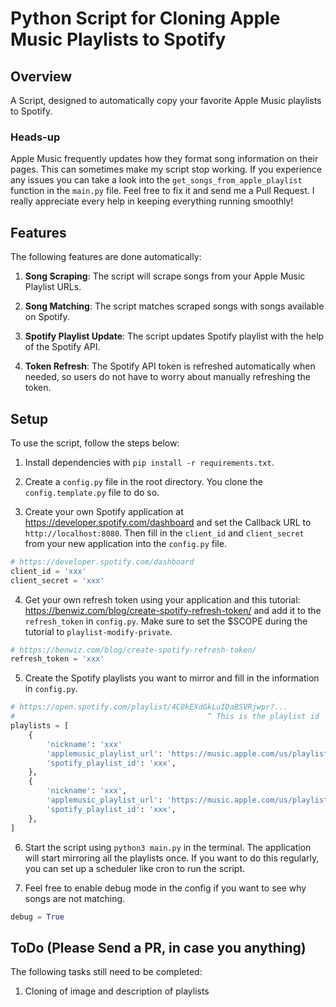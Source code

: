 # Python Script for Cloning Apple Music Playlists to Spotify

## Overview

A Script, designed to automatically copy your favorite Apple Music playlists to Spotify. 

### Heads-up

Apple Music frequently updates how they format song information on their pages. This can sometimes make my script stop working. If you experience any issues you can take a look into the `get_songs_from_apple_playlist` function in the `main.py` file. Feel free to fix it and send me a Pull Request. I really appreciate every help in keeping everything running smoothly!

## Features

The following features are done automatically:

1. **Song Scraping**: The script will scrape songs from your Apple Music Playlist URLs.

2. **Song Matching**: The script matches scraped songs with songs available on Spotify.

3. **Spotify Playlist Update**: The script updates Spotify playlist with the help of the Spotify API.

4. **Token Refresh**: The Spotify API token is refreshed automatically when needed, so users do not have to worry about manually refreshing the token.

## Setup

To use the script, follow the steps below:

1. Install dependencies with `pip install -r requirements.txt`.

2. Create a `config.py` file in the root directory. You clone the `config.template.py` file to do so.

3. Create your own Spotify application at https://developer.spotify.com/dashboard and set the Callback URL to `http://localhost:8080`. Then fill in the `client_id` and `client_secret` from your new application into the `config.py` file.
``` python
# https://developer.spotify.com/dashboard
client_id = 'xxx'
client_secret = 'xxx'
```

4. Get your own refresh token using your application and this tutorial:  https://benwiz.com/blog/create-spotify-refresh-token/ and add it to the `refresh_token` in `config.py`. Make sure to set the $SCOPE during the tutorial to `playlist-modify-private`.

``` python
# https://benwiz.com/blog/create-spotify-refresh-token/
refresh_token = 'xxx'
```

5. Create the Spotify playlists you want to mirror and fill in the information in `config.py`.
``` python
# https://open.spotify.com/playlist/4C0kEXdGkLuIDaBSVRjwpr?...
#                                           ^ This is the playlist id
playlists = [
    {
        'nickname': 'xxx'
        'applemusic_playlist_url': 'https://music.apple.com/us/playlist/xxx/pl.xxx',
        'spotify_playlist_id': 'xxx',
    },
    {
        'nickname': 'xxx',
        'applemusic_playlist_url': 'https://music.apple.com/us/playlist/xxx/pl.xxx',
        'spotify_playlist_id': 'xxx',
    },
]
```

6. Start the script using `python3 main.py` in the terminal. The application will start mirroring all the playlists once. If you want to do this regularly, you can set up a scheduler like cron to run the script.

7. Feel free to enable debug mode in the config if you want to see why songs are not matching.
 ``` python
debug = True
```   


## ToDo (Please Send a PR, in case you anything)

The following tasks still need to be completed:

1. Cloning of image and description of playlists
